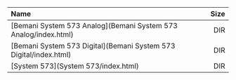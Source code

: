 |Name|Size|
|:---|---:|
|[Bemani System 573 Analog](Bemani System 573 Analog/index.html)|DIR|
|[Bemani System 573 Digital](Bemani System 573 Digital/index.html)|DIR|
|[System 573](System 573/index.html)|DIR|
